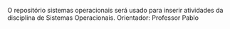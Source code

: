O repositório sistemas operacionais será usado para inserir atividades da disciplina de Sistemas Operacionais.
Orientador: Professor Pablo

